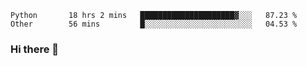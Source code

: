 <!--START_SECTION:waka-->

```text
Python       18 hrs 2 mins   █████████████████████▓░░░   87.23 %
Other        56 mins         █░░░░░░░░░░░░░░░░░░░░░░░░   04.53 %
```

<!--END_SECTION:waka-->

### Hi there 👋

<!--
**DnC275/DnC275** is a ✨ _special_ ✨ repository because its `README.md` (this file) appears on your GitHub profile.

Here are some ideas to get you started:

- 🔭 I’m currently working on ...
- 🌱 I’m currently learning ...
- 👯 I’m looking to collaborate on ...
- 🤔 I’m looking for help with ...
- 💬 Ask me about ...
- 📫 How to reach me: ...
- 😄 Pronouns: ...
- ⚡ Fun fact: ...
-->
